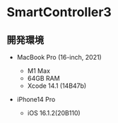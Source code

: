 # SmartController3

## 開発環境
- MacBook Pro (16-inch, 2021)
  - M1 Max
  - 64GB RAM
  - Xcode 14.1 (14B47b)
  
- iPhone14 Pro
  - iOS 16.1.2(20B110)
  

